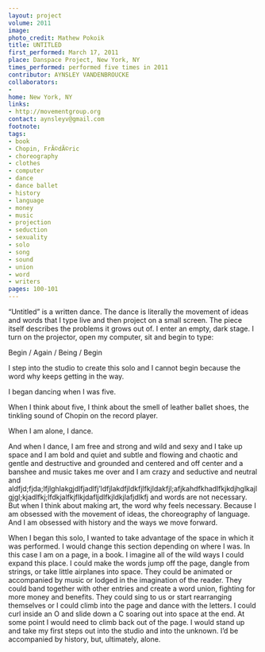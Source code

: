 ```yaml
---
layout: project
volume: 2011
image: 
photo_credit: Mathew Pokoik
title: UNTITLED
first_performed: March 17, 2011
place: Danspace Project, New York, NY
times_performed: performed five times in 2011
contributor: AYNSLEY VANDENBROUCKE
collaborators:
- 
home: New York, NY
links:
- http://movementgroup.org
contact: aynsleyv@gmail.com
footnote: 
tags:
- book
- Chopin, FrÃ©dÃ©ric
- choreography
- clothes
- computer
- dance
- dance ballet
- history
- language
- money
- music
- projection
- seduction
- sexuality
- solo
- song
- sound
- union
- word
- writers
pages: 100-101
---
```


“Untitled” is a written dance. The dance is literally the movement of ideas and words that I type live and then project on a small screen. The piece itself describes the problems it grows out of. I enter an empty, dark stage. I turn on the projector, open my computer, sit and begin to type:

Begin / Again / Being / Begin

I step into the studio to create this solo and I cannot begin because the word why keeps getting in the way.

I began dancing when I was five.

When I think about five, I think about the smell of leather ballet shoes, the tinkling sound of Chopin on the record player.

When I am alone, I dance.

And when I dance, I am free and strong and wild and sexy and I take up space and I am bold and quiet and subtle and flowing and chaotic and gentle and destructive and grounded and centered and off center and a banshee and music takes me over and I am crazy and seductive and neutral and aldfjd;fjda;lfjlghlakgjdlfjadlfj’ldfjlakdfjldkfjlfkjldakfjl;afjkahdfkhadlfkjkdjhglkajlgjgl;kjadlfkj;lfdkjalfkjflkjdafljdlfkjldkjlafjdlkfj and words are not necessary. But when I think about making art, the word why feels necessary. Because I am obsessed with the movement of ideas, the choreography of language. And I am obsessed with history and the ways we move forward.

When I began this solo, I wanted to take advantage of the space in which it was performed. I would change this section depending on where I was. In this case I am on a page, in a book. I imagine all of the wild ways I could expand this place. I could make the words jump off the page, dangle from strings, or take little airplanes into space. They could be animated or accompanied by music or lodged in the imagination of the reader. They could band together with other entries and create a word union, fighting for more money and benefits. They could sing to us or start rearranging themselves or I could climb into the page and dance with the letters. I could curl inside an O and slide down a C soaring out into space at the end. At some point I would need to climb back out of the page. I would stand up and take my first steps out into the studio and into the unknown. I’d be accompanied by history, but, ultimately, alone.

